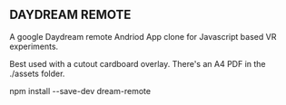 DAYDREAM REMOTE
---------------
A google Daydream remote Andriod App clone for Javascript based VR experiments.

Best used with a cutout cardboard overlay. There's an A4 PDF in the ./assets folder.

npm install --save-dev dream-remote
